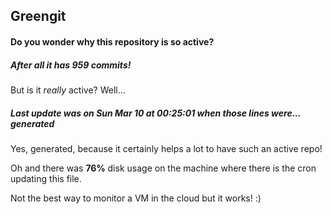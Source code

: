 ## Greengit

#### Do you wonder why this repository is so active?

##### After all it has 959 commits!

But is it *really* active? Well...

##### Last update was on Sun Mar 10 at 00:25:01 when those lines were... generated

Yes, generated, because it certainly helps a lot to have such an active repo!

Oh and there was **76%** disk usage on the machine
where there is the cron updating this file.

Not the best way to monitor a VM in the cloud but it works! :)
